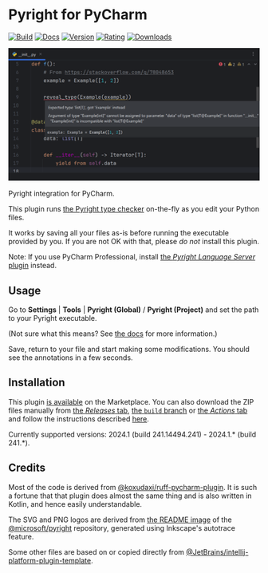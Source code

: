 # Pyright for PyCharm

[![Build](https://github.com/InSyncWithFoo/pyright-for-pycharm/actions/workflows/build.yaml/badge.svg)](https://github.com/InSyncWithFoo/pyright-for-pycharm/actions/workflows/build.yaml)
[![Docs](https://github.com/InSyncWithFoo/pyright-for-pycharm/actions/workflows/docs.yaml/badge.svg)](https://insyncwithfoo.github.io/pyright-for-pycharm)
[![Version](https://img.shields.io/jetbrains/plugin/v/24145)][4]
[![Rating](https://img.shields.io/jetbrains/plugin/r/rating/24145)][4]
[![Downloads](https://img.shields.io/jetbrains/plugin/d/24145)][4]

![](docs/assets/cli-demo-1.png)

<!-- Plugin description -->
Pyright integration for PyCharm.

This plugin runs [the Pyright type checker][1] on-the-fly
as you edit your Python files.

It works by saving all your files as-is before running
the executable provided by you. If you are not OK with that,
please <em>do not</em> install this plugin.

Note: If you use PyCharm Professional,
install [the <i>Pyright Language Server</i> plugin][2] instead.


## Usage

Go to <b>Settings</b> | <b>Tools</b> |
<b>Pyright (Global)</b> / <b>Pyright (Project)</b>
and set the path to your Pyright executable.

(Not sure what this means? See [the docs][3] for more information.)

Save, return to your file and start making some modifications.
You should see the annotations in a few seconds.


  [1]: https://github.com/microsoft/pyright
  [2]: https://github.com/InSyncWithFoo/pyright-langserver-for-pycharm
  [3]: https://insyncwithfoo.github.io/pyright-for-pycharm/configurations/common/#executable
<!-- Plugin description end -->


## Installation

This plugin [is available][4] on the Marketplace.
You can also download the ZIP files manually from [the <i>Releases</i> tab][5],
[the `build` branch][6] or [the <i>Actions</i> tab][7]
and follow the instructions described [here][8].

Currently supported versions:
2024.1 (build 241.14494.241) - 2024.1.* (build 241.*).


## Credits

Most of the code is derived from [@koxudaxi/ruff-pycharm-plugin][9].
It is such a fortune that that plugin does almost the same thing
and is also written in Kotlin, and hence easily understandable.

The SVG and PNG logos are derived from [the README image][10]
of the [@microsoft/pyright][1] repository,
generated using Inkscape's autotrace feature.

Some other files are based on or copied directly from
[@JetBrains/intellij-platform-plugin-template][11].


  [4]: https://plugins.jetbrains.com/plugin/24145
  [5]: https://github.com/InSyncWithFoo/pyright-for-pycharm/releases
  [6]: https://github.com/InSyncWithFoo/pyright-for-pycharm/tree/build
  [7]: https://github.com/InSyncWithFoo/pyright-for-pycharm/actions/workflows/build.yaml
  [8]: https://www.jetbrains.com/help/pycharm/managing-plugins.html#install_plugin_from_disk
  [9]: https://github.com/koxudaxi/ruff-pycharm-plugin
  [10]: https://github.com/microsoft/pyright/blob/main/docs/img/PyrightLarge.png
  [11]: https://github.com/JetBrains/intellij-platform-plugin-template

